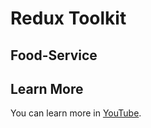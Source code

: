 # Redux Toolkit

## Food-Service

## Learn More

You can learn more in [YouTube](https://www.youtube.com/watch?v=jR4fagDcvrc).
